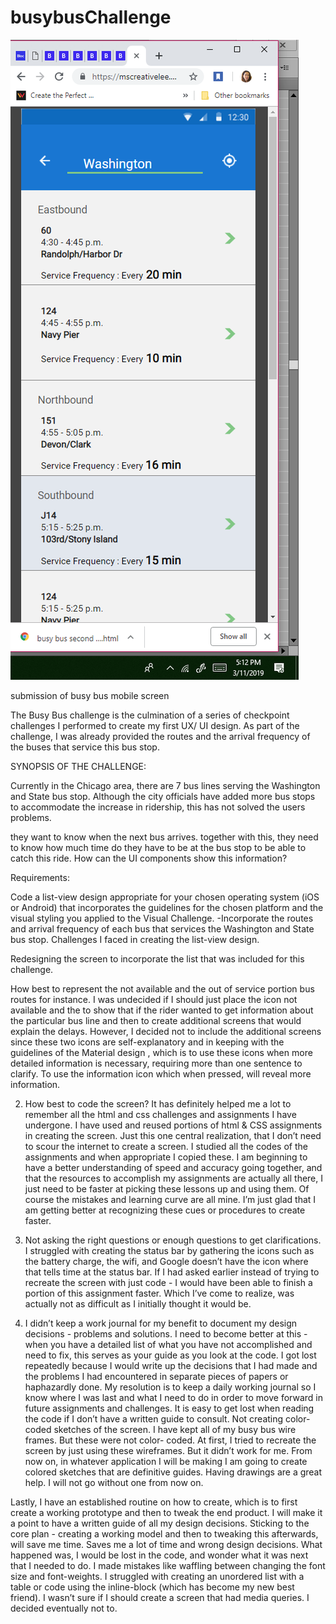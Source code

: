 # busybusChallenge
<img src="images/busybus.png.png" alt="busy bus">

submission of busy bus mobile screen

The Busy Bus challenge is the culmination of a series of checkpoint challenges I performed to create my first UX/ UI design. As part of the challenge, I was already provided the routes and the arrival frequency of the buses that service this bus stop.

SYNOPSIS OF THE CHALLENGE:

Currently in the Chicago area, there are 7 bus lines serving the Washington and State bus stop. Although the city officials have added more bus stops to accommodate the increase in ridership, this has not solved the users problems.

they want to know when the next bus arrives.
together with this, they need to know how much time do they have to be at the bus stop to be able to catch this ride.
How can the UI components show this information?

Requirements:

Code a list-view design appropriate for your chosen operating system (iOS or Android) that incorporates the guidelines for the chosen platform and the visual styling you applied to the Visual Challenge. -Incorporate the routes and arrival frequency of each bus that services the Washington and State bus stop.
Challenges I faced in creating the list-view design.

Redesigning the screen to incorporate the list that was included for this challenge.

How best to represent the not available and the out of service portion bus routes for instance. I was undecided if I should just place the icon   not available and the to show that if the rider wanted to get information about the particular bus line  and then to create additional screens that would explain the delays. However, I decided not to include the additional screens since these two icons are self-explanatory and in keeping with the guidelines of the Material design , which is to use these icons when more detailed information is necessary, requiring more than one sentence to clarify.  To use the information icon which when pressed, will reveal more information.

2. How best to code the screen? It has definitely helped me a lot to remember all the html and css challenges and assignments I have undergone. I have used and reused portions of html & CSS assignments in creating the screen. Just this one central realization, that I don’t need to scour the internet to create a screen. I studied all the codes of the assignments and when appropriate I copied these. I am beginning to have a better understanding of speed and accuracy going together, and that the resources to accomplish my assignments are actually all there, I just need to be faster at picking these lessons up and using them.  Of course the mistakes and learning curve are all mine. I’m just glad that I am getting better at recognizing these cues or procedures to create faster.

3. Not asking the right questions or enough questions to get clarifications. I struggled with creating the status bar by gathering the icons such as the battery charge, the wifi, and Google doesn’t have the icon where that tells time at the status bar. If I had asked earlier instead of trying to recreate the screen with just code - I would have been able to finish a portion of this assignment faster. Which I’ve come to realize, was actually not as difficult as I initially thought it would be.

4. I didn’t keep a work journal for my benefit to document  my design decisions - problems and solutions. I need to become better at this - when you have a detailed list of what you have not accomplished and need to fix, this serves as your guide as you look at the code. I got lost repeatedly because I would write up the decisions that I had made and the problems I had encountered in separate pieces of papers or haphazardly done. My resolution is to keep a daily  working journal so I know where I was last and what I need to do in order to move forward in future assignments and challenges. It is easy to get lost when reading the code if I don’t have a written guide to consult.
Not creating color-coded sketches of the screen. I have kept all of my busy bus wire frames. But these were not color- coded. At first, I tried to recreate the screen by just using these wireframes. But it didn’t work for me. From now on, in whatever application I will be making I am going to create colored sketches that are definitive guides. Having drawings are a great help. I will not go without one from now on.

Lastly, I have an established routine on how to create, which is to first create a working prototype and then to tweak the end product. I will make it a point to have a written guide of all my design decisions. Sticking to the core plan - creating a working model and then to tweaking this afterwards, will save me time. Saves me a lot of time and wrong design decisions. What happened was, I would be lost in the code, and wonder what it was next that I needed to do. I made mistakes like waffling between changing the font size and font-weights. I struggled with creating an unordered list with a table or code using the inline-block (which has become my new best friend). I wasn’t sure if I should create a screen that had media queries. I decided eventually not to.
